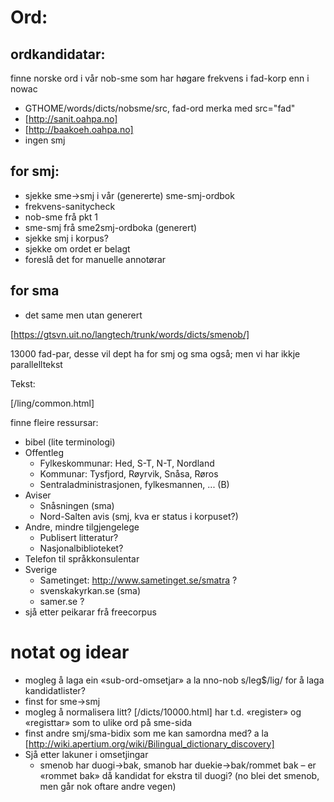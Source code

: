 # Ord:

## ordkandidatar:
finne norske ord i vår nob-sme som har høgare frekvens i fad-korp enn i nowac

* GTHOME/words/dicts/nobsme/src, fad-ord merka med src="fad"
* [http://sanit.oahpa.no]
* [http://baakoeh.oahpa.no]
* ingen smj

##  for smj:

* sjekke sme->smj i vår (genererte) sme-smj-ordbok
* frekvens-sanitycheck
* nob-sme frå pkt 1
* sme-smj frå sme2smj-ordboka (generert)
* sjekke smj i korpus?
* sjekke om ordet er belagt
* foreslå det for manuelle annotørar

##  for sma
* det same men utan generert

[https://gtsvn.uit.no/langtech/trunk/words/dicts/smenob/]

13000 fad-par, desse vil dept ha for smj og sma også; men vi har ikkje parallelltekst

Tekst:

[/ling/common.html]

finne fleire ressursar:

* bibel (lite terminologi)
* Offentleg
    - Fylkeskommunar: Hed, S-T, N-T, Nordland
    - Kommunar: Tysfjord, Røyrvik, Snåsa, Røros
    - Sentraladministrasjonen, fylkesmannen, ... (B)
* Aviser
    - Snåsningen (sma)
    - Nord-Salten avis (smj, kva er status i korpuset?)
* Andre, mindre tilgjengelege
    - Publisert litteratur?
    - Nasjonalbiblioteket?
* Telefon til språkkonsulentar
* Sverige
    - Sametinget:  http://www.sametinget.se/smatra ?
    - svenskakyrkan.se (sma)
    - samer.se ?
* sjå etter peikarar frå freecorpus

# notat og idear

* mogleg å laga ein «sub-ord-omsetjar» a la nno-nob s/leg$/lig/ for å laga kandidatlister?
* finst for sme→smj
* mogleg å normalisera litt? [/dicts/10000.html] har t.d. «register» og «registtar» som to ulike ord på sme-sida
* finst andre smj/sma-bidix som me kan samordna med? a la
  [http://wiki.apertium.org/wiki/Bilingual_dictionary_discovery]
* Sjå etter lakuner i omsetjingar
    - smenob har duogi→bak, smanob har duekie→bak/rommet bak –
   er «rommet bak» då kandidat for ekstra <tg> til duogi?
   (no blei det smenob, men går nok oftare andre vegen)
